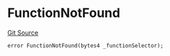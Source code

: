 # FunctionNotFound
[Git Source](https://github.com/thrackle-io/tron/blob/fceb75bbcbc9fcccdbb0ae49e82ea903ed8190d1/src/economic/ruleStorage/RuleStorageDiamond.sol)


```solidity
error FunctionNotFound(bytes4 _functionSelector);
```

